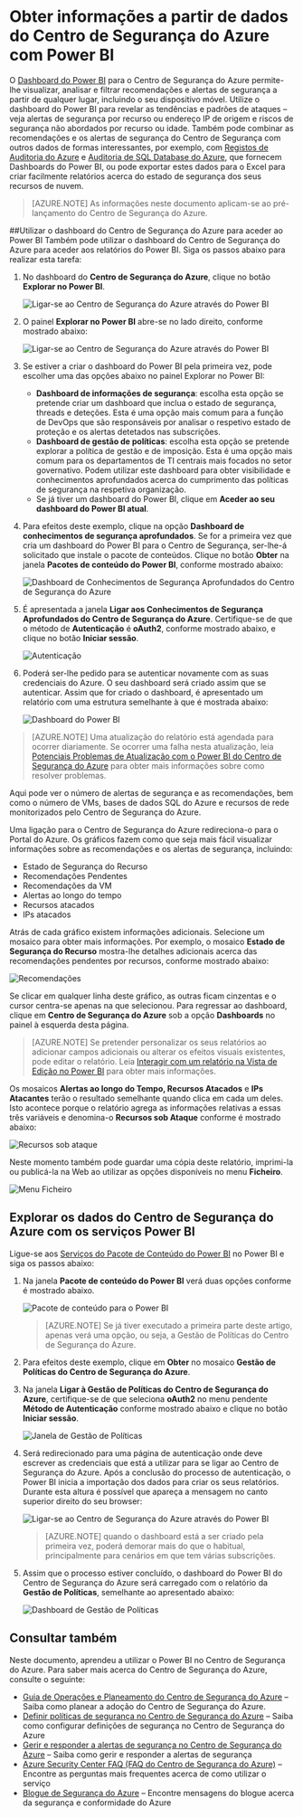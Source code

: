 <properties
   pageTitle="Obter informações a partir de dados do Centro de Segurança do Azure com Power BI| Microsoft Azure"
   description="O pacote de conteúdo do Power BI do Centro de Segurança do Azure faz com que seja mais fácil encontrar alertas de segurança, recomendações, recursos atacados e tendências, com base num conjunto de dados que tenha sido criado para o seu relatório."
   services="security-center"
   documentationCenter="na"
   authors="YuriDio"
   manager="swadhwa"
   editor=""/>

<tags
   ms.service="security-center"
   ms.devlang="na"
   ms.topic="hero-article"
   ms.tgt_pltfrm="na"
   ms.workload="na"
   ms.date="07/19/2016"
   ms.author="yurid"/>

# Obter informações a partir de dados do Centro de Segurança do Azure com Power BI
O [Dashboard do Power BI](http://aka.ms/azure-security-center-power-bi) para o Centro de Segurança do Azure permite-lhe visualizar, analisar e filtrar recomendações e alertas de segurança a partir de qualquer lugar, incluindo o seu dispositivo móvel. Utilize o dashboard do Power BI para revelar as tendências e padrões de ataques – veja alertas de segurança por recurso ou endereço IP de origem e riscos de segurança não abordados por recurso ou idade. Também pode combinar as recomendações e os alertas de segurança do Centro de Segurança com outros dados de formas interessantes, por exemplo, com [Registos de Auditoria do Azure](https://powerbi.microsoft.com/blog/monitor-azure-audit-logs-with-power-bi/) e [Auditoria de SQL Database do Azure](https://powerbi.microsoft.com/blog/monitor-your-azure-sql-database-auditing-activity-with-power-bi/), que fornecem Dashboards do Power BI, ou pode exportar estes dados para o Excel para criar facilmente relatórios acerca do estado de segurança dos seus recursos de nuvem.

> [AZURE.NOTE] As informações neste documento aplicam-se ao pré-lançamento do Centro de Segurança do Azure.


##Utilizar o dashboard do Centro de Segurança do Azure para aceder ao Power BI
Também pode utilizar o dashboard do Centro de Segurança do Azure para aceder aos relatórios do Power BI. Siga os passos abaixo para realizar esta tarefa: 

1. No dashboard do **Centro de Segurança do Azure**, clique no botão **Explorar no Power BI**.

    ![Ligar-se ao Centro de Segurança do Azure através do Power BI](./media/security-center-powerbi/security-center-powerbi-fig1-new1.png) 

2. O painel **Explorar no Power BI** abre-se no lado direito, conforme mostrado abaixo:

    ![Ligar-se ao Centro de Segurança do Azure através do Power BI](./media/security-center-powerbi/security-center-powerbi-fig1-new2.png)

3. Se estiver a criar o dashboard do Power BI pela primeira vez, pode escolher uma das opções abaixo no painel Explorar no Power BI: 

    - **Dashboard de informações de segurança**: escolha esta opção se pretende criar um dashboard que inclua o estado de segurança, threads e deteções. Esta é uma opção mais comum para a função de DevOps que são responsáveis por analisar o respetivo estado de proteção e os alertas detetados nas subscrições.
    - **Dashboard de gestão de políticas**: escolha esta opção se pretende explorar a política de gestão e de imposição.  Esta é uma opção mais comum para os departamentos de TI centrais mais focados no setor governativo. Podem utilizar este dashboard para obter visibilidade e conhecimentos aprofundados acerca do cumprimento das políticas de segurança na respetiva organização.
    - Se já tiver um dashboard do Power BI, clique em **Aceder ao seu dashboard do Power BI atual**.

4. Para efeitos deste exemplo, clique na opção **Dashboard de conhecimentos de segurança aprofundados**. Se for a primeira vez que cria um dashboard do Power BI para o Centro de Segurança, ser-lhe-á solicitado que instale o pacote de conteúdos. Clique no botão **Obter** na janela **Pacotes de conteúdo do Power BI**, conforme mostrado abaixo:

    ![Dashboard de Conhecimentos de Segurança Aprofundados do Centro de Segurança do Azure](./media/security-center-powerbi/security-center-powerbi-fig1-new3.png)

5. É apresentada a janela **Ligar aos Conhecimentos de Segurança Aprofundados do Centro de Segurança do Azure**. Certifique-se de que o método de **Autenticação** é **oAuth2**, conforme mostrado abaixo, e clique no botão **Iniciar sessão**.
    
    ![Autenticação](./media/security-center-powerbi/security-center-powerbi-fig1-new4.png)

6. Poderá ser-lhe pedido para se autenticar novamente com as suas credenciais do Azure. O seu dashboard será criado assim que se autenticar. Assim que for criado o dashboard, é apresentado um relatório com uma estrutura semelhante à que é mostrada abaixo:

    ![Dashboard do Power BI](./media/security-center-powerbi/security-center-powerbi-fig1-new5.png)


> [AZURE.NOTE] Uma atualização do relatório está agendada para ocorrer diariamente. Se ocorrer uma falha nesta atualização, leia [Potenciais Problemas de Atualização com o Power BI do Centro de Segurança do Azure](https://blogs.msdn.microsoft.com/azuresecurity/2016/04/07/azure-security-center-power-bi-refresh-fails/) para obter mais informações sobre como resolver problemas.

Aqui pode ver o número de alertas de segurança e as recomendações, bem como o número de VMs, bases de dados SQL do Azure e recursos de rede monitorizados pelo Centro de Segurança do Azure.

Uma ligação para o Centro de Segurança do Azure redireciona-o para o Portal do Azure. Os gráficos fazem como que seja mais fácil visualizar informações sobre as recomendações e os alertas de segurança, incluindo:

- Estado de Segurança do Recurso
- Recomendações Pendentes
- Recomendações da VM
- Alertas ao longo do tempo
- Recursos atacados
- IPs atacados

Atrás de cada gráfico existem informações adicionais. Selecione um mosaico para obter mais informações. Por exemplo, o mosaico **Estado de Segurança do Recurso** mostra-lhe detalhes adicionais acerca das recomendações pendentes por recursos, conforme mostrado abaixo:

![Recomendações](./media/security-center-powerbi/security-center-powerbi-fig1-new6.png)

Se clicar em qualquer linha deste gráfico, as outras ficam cinzentas e o cursor centra-se apenas na que selecionou. Para regressar ao dashboard, clique em **Centro de Segurança do Azure** sob a opção **Dashboards** no painel à esquerda desta página.

> [AZURE.NOTE] Se pretender personalizar os seus relatórios ao adicionar campos adicionais ou alterar os efeitos visuais existentes, pode editar o relatório. Leia [Interagir com um relatório na Vista de Edição no Power BI](https://powerbi.microsoft.com/documentation/powerbi-service-interact-with-a-report-in-editing-view/) para obter mais informações.

Os mosaicos **Alertas ao longo do Tempo, Recursos Atacados** e **IPs Atacantes** terão o resultado semelhante quando clica em cada um deles. Isto acontece porque o relatório agrega as informações relativas a essas três variáveis e denomina-o **Recursos sob Ataque** conforme é mostrado abaixo:

![Recursos sob ataque](./media/security-center-powerbi/security-center-powerbi-fig1-new7.png)

Neste momento também pode guardar uma cópia deste relatório, imprimi-la ou publicá-la na Web ao utilizar as opções disponíveis no menu **Ficheiro**.

![Menu Ficheiro](./media/security-center-powerbi/security-center-powerbi-fig8.png)

## Explorar os dados do Centro de Segurança do Azure com os serviços Power BI

Ligue-se aos [Serviços do Pacote de Conteúdo do Power BI](https://msit.powerbi.com/groups/me/getdata/services) no Power BI e siga os passos abaixo:

1. Na janela **Pacote de conteúdo do Power BI** verá duas opções conforme é mostrado abaixo.

    ![Pacote de conteúdo para o Power BI](./media/security-center-powerbi/security-center-powerbi-fig1-new.png)

    >[AZURE.NOTE] Se já tiver executado a primeira parte deste artigo, apenas verá uma opção, ou seja, a Gestão de Políticas do Centro de Segurança do Azure.

2. Para efeitos deste exemplo, clique em **Obter** no mosaico **Gestão de Políticas do Centro de Segurança do Azure**.

3. Na janela **Ligar à Gestão de Políticas do Centro de Segurança do Azure**, certifique-se de que seleciona **oAuth2** no menu pendente **Método de Autenticação** conforme mostrado abaixo e clique no botão **Iniciar sessão**.

    ![Janela de Gestão de Políticas](./media/security-center-powerbi/security-center-powerbi-fig1-new8.png)

4. Será redirecionado para uma página de autenticação onde deve escrever as credenciais que está a utilizar para se ligar ao Centro de Segurança do Azure. Após a conclusão do processo de autenticação, o Power BI inicia a importação dos dados para criar os seus relatórios. Durante esta altura é possível que apareça a mensagem no canto superior direito do seu browser:

    ![Ligar-se ao Centro de Segurança do Azure através do Power BI](./media/security-center-powerbi/security-center-powerbi-fig4.png)

    >[AZURE.NOTE] quando o dashboard está a ser criado pela primeira vez, poderá demorar mais do que o habitual, principalmente para cenários em que tem várias subscrições. 

5. Assim que o processo estiver concluído, o dashboard do Power BI do Centro de Segurança do Azure será carregado com o relatório da **Gestão de Políticas**, semelhante ao apresentado abaixo:

    ![Dashboard de Gestão de Políticas](./media/security-center-powerbi/security-center-powerbi-fig1-new9.png)

## Consultar também
Neste documento, aprendeu a utilizar o Power BI no Centro de Segurança do Azure. Para saber mais acerca do Centro de Segurança do Azure, consulte o seguinte:

- [Guia de Operações e Planeamento do Centro de Segurança do Azure](security-center-planning-and-operations-guide.md) – Saiba como planear a adoção do Centro de Segurança do Azure.
- [Definir políticas de segurança no Centro de Segurança do Azure](security-center-policies.md) – Saiba como configurar definições de segurança no Centro de Segurança do Azure
- [Gerir e responder a alertas de segurança no Centro de Segurança do Azure](security-center-managing-and-responding-alerts.md) – Saiba como gerir e responder a alertas de segurança
- [Azure Security Center FAQ (FAQ do Centro de Segurança do Azure)](security-center-faq.md) – Encontre as perguntas mais frequentes acerca de como utilizar o serviço
- [Blogue de Segurança do Azure](http://blogs.msdn.com/b/azuresecurity/) – Encontre mensagens do blogue acerca da segurança e conformidade do Azure



<!--HONumber=Aug16_HO1-->


